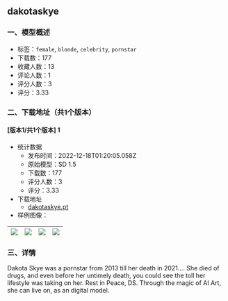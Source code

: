 ## dakotaskye
### 一、模型概述

- 标签：`female`, `blonde`, `celebrity`, `pornstar`
- 下载数：177
- 收藏人数：13
- 评论人数：1
- 评分人数：3
- 评分：3.33

### 二、下载地址（共1个版本）

#### [版本1/共1个版本] 1

- 统计数据
  - 发布时间：2022-12-18T01:20:05.058Z
  - 原始模型：SD 1.5
  - 下载数：177
  - 评分人数：3
  - 评分：3.33
- 下载地址
  - [dakotaskye.pt](https://civitai.com/api/download/models/1582)
- 样例图像：

| <img src="https://image.civitai.com/xG1nkqKTMzGDvpLrqFT7WA/151194d8-edf5-49ad-dcd8-7e27d3e22c00/width=450/14601.jpeg" /> | <img src="https://image.civitai.com/xG1nkqKTMzGDvpLrqFT7WA/e73f2c53-db3c-4055-a5e6-bb75fadf2b00/width=450/14581.jpeg" /> | <img src="https://image.civitai.com/xG1nkqKTMzGDvpLrqFT7WA/2319424f-66b5-4810-43e5-90390ea0e400/width=450/14587.jpeg" /> | <img src="https://image.civitai.com/xG1nkqKTMzGDvpLrqFT7WA/7c8d9bf3-4a65-41fe-7c8c-c150f143b400/width=450/14571.jpeg" /> |
| ---- | ---- | ---- | ---- |


### 三、详情
<p>Dakota Skye was a pornstar from 2013 till her death in 2021.... She died of drugs, and even before her untimely death, you could see the toll her lifestyle was taking on her. Rest in Peace, DS. Through the magic of AI Art, she can live on, as an digital model.</p>